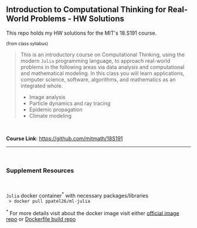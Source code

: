 ## Introduction to Computational Thinking for Real-World Problems - HW Solutions

This repo holds my HW solutions for the MIT's 18.S191 course. 

<sub>(from class syllabus)</sub>
> This is an introductory course on Computational Thinking, using the modern `Julia` programming language, to approach real-world problems in the following areas via data analysis and computational and mathematical modeling. In this class you will learn applications, computer science, software, algorithms, and mathematics as an integrated whole.
>- Image analysis
>- Particle dynamics and ray tracing
>- Epidemic propagation
>- Climate modeling

<br>

**Course Link**: https://github.com/mitmath/18S191

***

<br>

### Supplement Resources
<br>

`Julia` docker container<sup>*</sup> with necessary packages/libraries <br>
` > docker pull ppatel26/ml-julia` 

<sup>*</sup> For more details visit about the docker image visit either <a href="https://hub.docker.com/r/ppatel26/ml-julia" target="_blank">official image repo</a> or  <a href="https://github.com/ppatel26/dockerfiles/tree/master/julia-ubuntu" target="_blank">Dockerfile build repo</a>